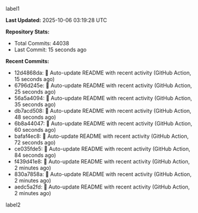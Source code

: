 
label1 
<!-- ACTIVITY_START -->
**Last Updated:** 2025-10-06 03:19:28 UTC

**Repository Stats:**
- Total Commits: 44038
- Last Commit: 15 seconds ago

**Recent Commits:**
- 12d4868da: 🤖 Auto-update README with recent activity (GitHub Action, 15 seconds ago)
- 6796d245e: 🤖 Auto-update README with recent activity (GitHub Action, 25 seconds ago)
- 56a5a4094: 🤖 Auto-update README with recent activity (GitHub Action, 35 seconds ago)
- db7acd508: 🤖 Auto-update README with recent activity (GitHub Action, 48 seconds ago)
- 6b8a44047: 🤖 Auto-update README with recent activity (GitHub Action, 60 seconds ago)
- bafaf4ec8: 🤖 Auto-update README with recent activity (GitHub Action, 72 seconds ago)
- ce035fde5: 🤖 Auto-update README with recent activity (GitHub Action, 84 seconds ago)
- f439d41e8: 🤖 Auto-update README with recent activity (GitHub Action, 2 minutes ago)
- 830a7858a: 🤖 Auto-update README with recent activity (GitHub Action, 2 minutes ago)
- aedc5a2fd: 🤖 Auto-update README with recent activity (GitHub Action, 2 minutes ago)
<!-- ACTIVITY_END -->

label2
